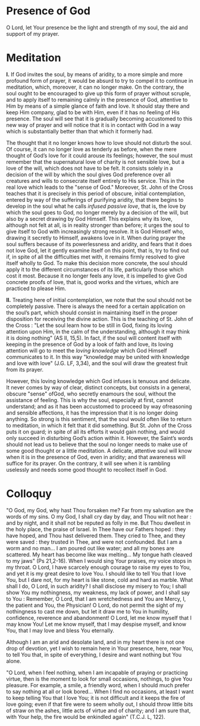 # Presence of God

O Lord, let Your presence be the light and strength of my soul, the aid and support of my prayer.

# Meditation

**I.** If God invites the soul, by means of aridity, to a more simple and more profound form of prayer, it would be absurd to try to compel it to continue in meditation, which, moreover, it can no longer make. On the contrary, the soul ought to be encouraged to give up this form of prayer without scruple, and to apply itself to remaining calmly in the presence of God, attentive to Him by means of a simple glance of faith and love. It should stay there and keep Him company, glad to be with Him, even if it has no feeling of His presence. The soul will see that it is gradually becoming accustomed to this new way of prayer and will notice that it is in contact with God in a way which is substantially better than that which it formerly had.

The thought that it no longer knows how to love should not disturb the soul. Of course, it can no longer love as tenderly as before, when the mere thought of God’s love for it could arouse its feelings; however, the soul must remember that the supernatural love of charity is not sensible love, but a love of the will, which does not have to be felt. It consists solely in a decision of the will by which the soul gives God preference over all creatures and wills to consecrate itself entirely to His service. This in the real love which leads to the "sense of God." Moreover, St. John of the Cross teaches that it is precisely in this period of obscure, initial contemplation, entered by way of the sufferings of purifying aridity, that there begins to develop in the soul what he calls _infused passive love_, that is, the love by which the soul goes to God, no longer merely by a decision of the will, but also by a secret drawing by God Himself. This explains why its love, although not felt at all, is in reality stronger than before; it urges the soul to give itself to God with increasingly strong resolve. It is God Himself who, drawing it secretly to Himself, awakens love in it. When during prayer the soul suffers because of its powerlessness and aridity, and fears that it does not love God, let it gently examine itself on this point, that is, try to find out if, in spite of all the difficulties met with, it remains firmly resolved to give itself wholly to God. To make this decision more concrete, the soul should apply it to the different circumstances of its life, particularly those which cost it most. Because it no longer feels any love, it is impelled to give God concrete proofs of love, that is, good works and the virtues, which are practiced to please Him.

**II.** Treating here of initial contemplation, we note that the soul should not be completely passive. There is always the need for a certain application on the soul’s part, which should consist in maintaining itself in the proper disposition for receiving the divine action. This is the teaching of St. John of the Cross : "Let the soul learn how to be still in God, fixing its loving attention upon Him, in the calm of the understanding, although it may think it is doing nothing" (AS II, 15,5). In fact, if the soul will content itself with keeping in the presence of God by a look of faith and love, its loving attention will go to meet the _loving knowledge_ which God Himself communicates to it. In this way "knowledge may be united with knowledge and love with love" (J.G. LF, 3,34), and the soul will draw the greatest fruit from its prayer.

However, this loving knowledge which God infuses is tenuous and delicate. It never comes by way of clear, distinct concepts, but consists in a general, obscure "sense" ofGod, who secretly enamours the soul, without the assistance of feeling. This is why the soul, especially at first, cannot understand; and as it has been accustomed to proceed by way ofreasoning and sensible affections, it has the impression that it is no longer doing anything. So strong is this sentiment, that the soul would often like to return to meditation, in which it felt that it did something. But St. John of the Cross puts it on guard; in spite of all its efforts it would gain nothing, and would only succeed in disturbing God’s action within it. However, the Saint’s words should not lead us to believe that the soul no longer needs to make use of some good thought or a little meditation. A delicate, attentive soul will know when it is in the presence of God, even in aridity; and that awareness will suffice for its prayer. On the contrary, it will see when it is rambling uselessly and needs some good thought to recollect itself in God.

# Colloquy

"O God, my God, why hast Thou forsaken me? Far from my salvation are the words of my sins. O my God, I shall cry day by day, and Thou wilt not hear : and by night, and it shall not be reputed as folly in me. But Thou dwellest in the holy place, the praise of Israel. In Thee have our Fathers hoped : they have hoped, and Thou hast delivered them. They cried to Thee, and they were saved : they trusted in Thee, and were not confounded. But I am a worm and no man... I am poured out like water; and all my bones are scattered. My heart has become like wax melting... My tongue hath cleaved to my jaws" (Ps 21,2-16). When I would sing Your praises, my voice stops in my throat. O Lord, I have scarcely enough courage to raise my eyes to You, and yet it is my great desire to love You. I should like to tell You that I love You, but I dare not, for my heart is like stone, cold and hard as marble. What shall I do, O Lord, in such aridity? I shall disclose my misery to You; I shall show You my nothingness, my weakness, my lack of power, and I shall say to You : Remember, O Lord, that I am wretchedness and You are Mercy, I, the patient and You, the Physician! O Lord, do not permit the sight of my nothingness to cast me down, but let it draw me to You in humility, confidence, reverence and abandonment! O Lord, let me know myself that I may know You! Let me know myself, that I may despise myself, and know You, that I may love and bless You eternally.

Although I am an arid and desolate land, and in my heart there is not one drop of devotion, yet I wish to remain here in Your presence, here, near You, to tell You that, in spite of everything, I desire and want nothing but You alone.

"O Lord, when I feel nothing, when I am incapable of praying or practicing virtue, then is the moment to look for small occasions, nothings, to give You pleasure. For example, a smile, a friendly word, when I should much prefer to say nothing at all or look bored... When I find no occasions, at least I want to keep telling You that I love You; it is not difficult and it keeps the fire of love going; even if that fire were to seem wholly out, I should throw little bits of straw on the ashes, little acts of virtue and of charity; and I am sure that, with Your help, the fire would be enkindled again" (T.C.J. L, 122).
